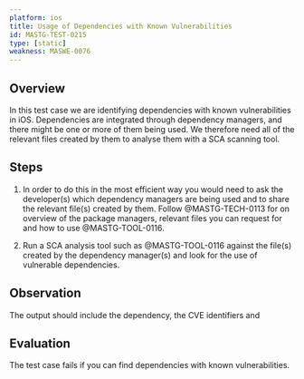 ```yaml
---
platform: ios
title: Usage of Dependencies with Known Vulnerabilities
id: MASTG-TEST-0215
type: [static]
weakness: MASWE-0076
---
```


## Overview

In this test case we are identifying dependencies with known vulnerabilities in iOS. Dependencies are integrated through dependency managers, and there might be one or more of them being used. We therefore need all of the relevant files created by them to analyse them with a SCA scanning tool.

## Steps

1. In order to do this in the most efficient way you would need to ask the developer(s) which dependency managers are being used and to share the relevant file(s) created by them. Follow @MASTG-TECH-0113 for on overview of the package managers, relevant files you can request for and how to use @MASTG-TOOL-0116.

2. Run a SCA analysis tool such as @MASTG-TOOL-0116 against the file(s) created by the dependency manager(s) and look for the use of vulnerable dependencies.

## Observation

The output should include the dependency, the CVE identifiers and 

## Evaluation

The test case fails if you can find dependencies with known vulnerabilities.
